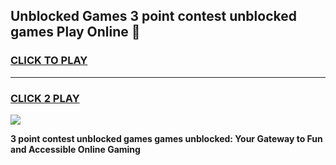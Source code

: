 
## Unblocked Games 3 point contest unblocked games Play Online 👋
<h3>
<a href="https://news.freeplayer.one?title=3_point_contest_unblocked_games&ref=17F">CLICK TO PLAY</a></h3>
<hr>

<h3>
<a href="https://news.freeplayer.one?title=3_point_contest_unblocked_games&ref=17F">CLICK 2 PLAY</a>
  
</h3>

<a href="https://news.freeplayer.one?title=3_point_contest_unblocked_games&ref=17F/"><img src="https://clearcache.store/games.png"></a>


**3 point contest unblocked games games unblocked: Your Gateway to Fun and Accessible Online Gaming**

